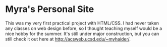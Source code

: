 # Myra's Personal Site
This was my very first practical project with HTML/CSS. I had never taken any classes on web design before, so I thought teaching myself would be a nice hobby for the summer. It's still under major construction, but you can still check it out here at http://acsweb.ucsd.edu/~myhaider/. 
